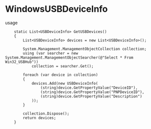 # WindowsUSBDeviceInfo

usage


        static List<USBDeviceInfo> GetUSBDevices()
        {
            List<USBDeviceInfo> devices = new List<USBDeviceInfo>();

            System.Management.ManagementObjectCollection collection;
            using (var searcher = new System.Management.ManagementObjectSearcher(@"Select * From Win32_USBHub"))
                collection = searcher.Get();

            foreach (var device in collection)
            {
                devices.Add(new USBDeviceInfo(
                    (string)device.GetPropertyValue("DeviceID"),
                    (string)device.GetPropertyValue("PNPDeviceID"),
                    (string)device.GetPropertyValue("Description")
                ));
            }

            collection.Dispose();
            return devices;
        }
